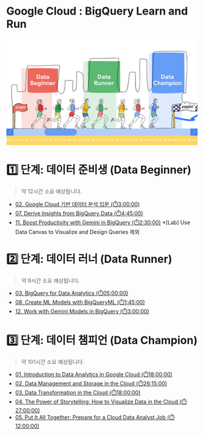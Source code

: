 # Google Cloud : BigQuery Learn and Run

![BigQuery Learn and Run](./_img/BigQuery%20Learn%20and%20Run.png)


# 1️⃣ 단계: 데이터 준비생 (Data Beginner)
> 약 12시간 소요 예상됩니다.

- [02. Google Cloud 기반 데이터 분석 입문 (⏱️3:00:00)](https://www.cloudskillsboost.google/course_templates/578?locale=ko)
- [07. Derive Insights from BigQuery Data (⏱️4:45:00)](https://www.cloudskillsboost.google/course_templates/623?locale=ko)
- [11. Boost Productivity with Gemini in BigQuery (⏱️2:30:00)](https://www.cloudskillsboost.google/course_templates/1169?locale=ko)
    *[Lab] Use Data Canvas to Visualize and Design Queries 제외


# 2️⃣ 단계: 데이터 러너 (Data Runner)
> 약 9시간 소요 예상됩니다.

- [03. BigQuery for Data Analytics (⏱️05:00:00)](https://www.cloudskillsboost.google/course_templates/865?locale=ko)
- [08. Create ML Models with BigQueryML (⏱️1:45:00)](https://www.cloudskillsboost.google/course_templates/626?catalog_rank=%7B%22rank%22%3A1%2C%22num_filters%22%3A0%2C%22has_search%22%3Atrue%7D&search_id=48444102?locale=ko)
- [12. Work with Gemini Models in BigQuery (⏱️3:00:00)](https://www.cloudskillsboost.google/course_templates/1133?locale=ko)


# 3️⃣ 단계: 데이터 챔피언 (Data Champion)
> 약 101시간 소요 예상됩니다.

- [01. Introduction to Data Analytics in Google Cloud (⏱️18:00:00)](https://www.cloudskillsboost.google/paths/420/course_templates/1295?locale=ko)
- [02. Data Management and Storage in the Cloud (⏱️26:15:00)](https://www.cloudskillsboost.google/paths/420/course_templates/1304?locale=ko)
- [03. Data Transformation in the Cloud (⏱️18:00:00)](https://www.cloudskillsboost.google/paths/420/course_templates/1296?locale=ko)
- [04. The Power of Storytelling: How to Visualize Data in the Cloud (⏱️27:00:00)](https://www.cloudskillsboost.google/paths/420/course_templates/1297?locale=ko)
- [05. Put It All Together: Prepare for a Cloud Data Analyst Job (⏱️12:00:00)](https://www.cloudskillsboost.google/paths/420/course_templates/1298?locale=ko)